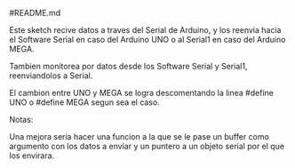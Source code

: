 #README.md

Este sketch recive datos a traves del Serial de Arduino, y los reenvia hacia el Software Serial en caso del Arduino UNO o al Serial1 en caso del Arduino MEGA.

Tambien monitorea por datos desde los Software Serial y Serial1, reenviandolos a Serial.

El cambion entre UNO y MEGA se logra descomentando la linea #define UNO o #define MEGA segun sea el caso.

Notas:

Una mejora seria hacer una funcion a la que se le pase un buffer como argumento con los datos a enviar y un puntero a un objeto serial por el que los envirara.


